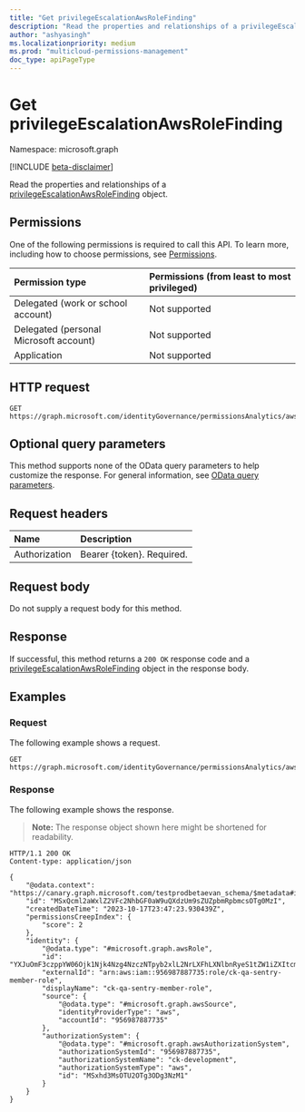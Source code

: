 ```yaml
---
title: "Get privilegeEscalationAwsRoleFinding"
description: "Read the properties and relationships of a privilegeEscalationAwsRoleFinding object."
author: "ashyasingh"
ms.localizationpriority: medium
ms.prod: "multicloud-permissions-management"
doc_type: apiPageType
---
```


# Get privilegeEscalationAwsRoleFinding
Namespace: microsoft.graph

[!INCLUDE [beta-disclaimer](../../includes/beta-disclaimer.md)]

Read the properties and relationships of a [privilegeEscalationAwsRoleFinding](../resources/privilegeescalationawsrolefinding.md) object.

## Permissions
One of the following permissions is required to call this API. To learn more, including how to choose permissions, see [Permissions](/graph/permissions-reference).

|Permission type|Permissions (from least to most privileged)|
|:---|:---|
|Delegated (work or school account)|Not supported|
|Delegated (personal Microsoft account)|Not supported|
|Application|Not supported|

## HTTP request

<!-- {
  "blockType": "ignored"
}
-->
``` http
GET https://graph.microsoft.com/identityGovernance/permissionsAnalytics/aws/findings('id')/graph.privilegeEscalationAwsRoleFinding
```

## Optional query parameters
This method supports none of the OData query parameters to help customize the response. For general information, see [OData query parameters](/graph/query-parameters).

## Request headers
|Name|Description|
|:---|:---|
|Authorization|Bearer {token}. Required.|

## Request body
Do not supply a request body for this method.

## Response

If successful, this method returns a `200 OK` response code and a [privilegeEscalationAwsRoleFinding](../resources/privilegeescalationawsrolefinding.md) object in the response body.

## Examples

### Request

The following example shows a request.
<!-- {
  "blockType": "request",
  "name": "get_privilegeescalationawsrolefinding"
}
-->
``` http
GET https://graph.microsoft.com/identityGovernance/permissionsAnalytics/aws/findings('MSxQcml2aWxlZ2VFc2NhbGF0aW9uQXdzUm9sZUZpbmRpbmcsOTg0MzI')/graph.privilegeEscalationAwsRoleFinding
```

### Response

The following example shows the response.
>**Note:** The response object shown here might be shortened for readability.
<!-- {
  "blockType": "response",
  "truncated": true,
  "@odata.type": "microsoft.graph.privilegeEscalationAwsRoleFinding"
}
-->
``` http
HTTP/1.1 200 OK
Content-type: application/json

{
    "@odata.context": "https://canary.graph.microsoft.com/testprodbetaevan_schema/$metadata#identityGovernance/permissionsAnalytics/aws/findings/microsoft.graph.privilegeEscalationAwsRoleFinding/$entity",
    "id": "MSxQcml2aWxlZ2VFc2NhbGF0aW9uQXdzUm9sZUZpbmRpbmcsOTg0MzI",
    "createdDateTime": "2023-10-17T23:47:23.930439Z",
    "permissionsCreepIndex": {
        "score": 2
    },
    "identity": {
        "@odata.type": "#microsoft.graph.awsRole",
        "id": "YXJuOmF3czppYW06Ojk1Njk4Nzg4NzczNTpyb2xlL2NrLXFhLXNlbnRyeS1tZW1iZXItcm9sZQ",
        "externalId": "arn:aws:iam::956987887735:role/ck-qa-sentry-member-role",
        "displayName": "ck-qa-sentry-member-role",
        "source": {
            "@odata.type": "#microsoft.graph.awsSource",
            "identityProviderType": "aws",
            "accountId": "956987887735"
        },
        "authorizationSystem": {
            "@odata.type": "#microsoft.graph.awsAuthorizationSystem",
            "authorizationSystemId": "956987887735",
            "authorizationSystemName": "ck-development",
            "authorizationSystemType": "aws",
            "id": "MSxhd3MsOTU2OTg3ODg3NzM1"
        }
    }
}
```
